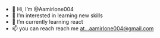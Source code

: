 - 👋 Hi, I’m @Aamirlone004
- 👀 I’m interested in learning new skills
- 🌱 I’m currently learning react
- 📫 you can reach reach me at...aamirlone004@gmail.com

<!---
Aamirlone004/Aamirlone004 is a ✨ special ✨ repository because its `README.md` (this file) appears on your GitHub profile.
You can click the Preview link to take a look at your changes.
--->
